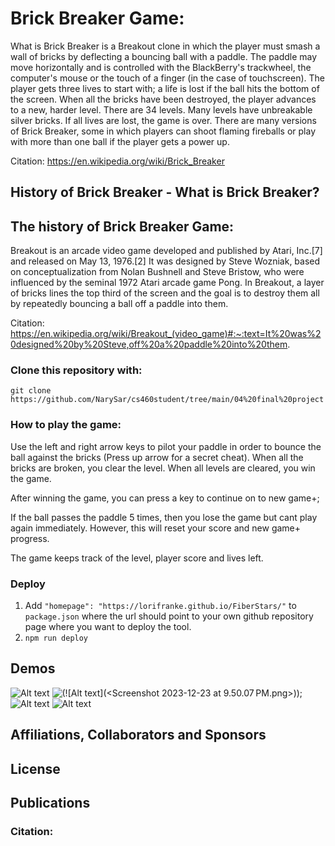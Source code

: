 # Brick Breaker Game:

What is Brick Breaker is a Breakout clone in which the player must smash a wall of bricks by deflecting a bouncing ball with a paddle. The paddle may move horizontally and is controlled with the BlackBerry's trackwheel, the computer's mouse or the touch of a finger (in the case of touchscreen). The player gets three lives to start with; a life is lost if the ball hits the bottom of the screen. When all the bricks have been destroyed, the player advances to a new, harder level. There are 34 levels. Many levels have unbreakable silver bricks. If all lives are lost, the game is over. There are many versions of Brick Breaker, some in which players can shoot flaming fireballs or play with more than one ball if the player gets a power up.

Citation: https://en.wikipedia.org/wiki/Brick_Breaker 

## History of Brick Breaker - What is Brick Breaker?

## The history of Brick Breaker Game:

Breakout is an arcade video game developed and published by Atari, Inc.[7] and released on May 13, 1976.[2] It was designed by Steve Wozniak, based on conceptualization from Nolan Bushnell and Steve Bristow, who were influenced by the seminal 1972 Atari arcade game Pong. In Breakout, a layer of bricks lines the top third of the screen and the goal is to destroy them all by repeatedly bouncing a ball off a paddle into them.

Citation: https://en.wikipedia.org/wiki/Breakout_(video_game)#:~:text=It%20was%20designed%20by%20Steve,off%20a%20paddle%20into%20them.



### Clone this repository with:

```
git clone https://github.com/NarySar/cs460student/tree/main/04%20final%20project
```

### How to play the game:

Use the left and right arrow keys to pilot your paddle
in order to bounce the ball against the bricks (Press up arrow for a secret cheat). When all the bricks are broken, you clear the level. When all levels are cleared, you win the game.

After winning the game, you can press a key to continue on to new game+;

If the ball passes the paddle 5 times, then you lose the game but cant play again immediately. However, this will reset your score and new game+ progress.

The game keeps track of the level, player score and lives left.


### Deploy

1. Add `"homepage": "https://lorifranke.github.io/FiberStars/"` to `package.json`
where the url should point to your own github repository page where you want to deploy the tool.
2. `npm run deploy`

## Demos ##
![Alt text](<Screenshot 2023-12-23 at 9.50.07 PM.png>)
![(!\[Alt text\](<Screenshot 2023-12-23 at 9.50.07 PM.png>));](<Screenshot 2023-12-23 at 9.50.11 PM.png>)
![Alt text](<Screenshot 2023-12-23 at 9.50.17 PM.png>)
![Alt text](<Screenshot 2023-12-23 at 9.50.25 PM.png>)



## Affiliations, Collaborators and Sponsors ##

## License ##

  
## Publications ##
### Citation: ###
```


```